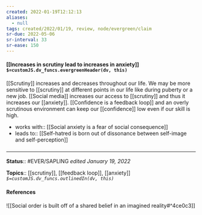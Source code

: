 ```yaml
---
created: 2022-01-19T12:12:13 
aliases:
  - null
tags: created/2022/01/19, review, node/evergreen/claim
sr-due: 2022-05-06
sr-interval: 33
sr-ease: 150
---
```


#### [[Increases in scrutiny lead to increases in anxiety]] `$=customJS.dv_funcs.evergreenHeader(dv, this)`

[[Scrutiny]] increases and decreases throughout our life. 
We may be more sensitive to [[scrutiny]] at different points in our life like during puberty or a new job.
[[Social media]] increases our access to [[scrutiny]] and thus it increases our [[anxiety]]. 
[[Confidence is a feedback loop]] and an overly scrutinous environment can keep our [[confidence]] low even if our skill is high.

- works with:: [[Social anxiety is a fear of social consequence]]
- leads to:: [[Self-hatred is born out of dissonance between self-image and self-perception]]

### <hr class="footnote"/>

**Status**:: #EVER/SAPLING 
*edited January 19, 2022*

**Topics**:: [[scrutiny]], [[feedback loop]], [[anxiety]]
*`$=customJS.dv_funcs.outlinedIn(dv, this)`*

#### References

![[Social order is built off of a shared belief in an imagined reality#^4ce0c3]]
